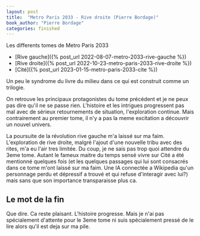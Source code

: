 ```yaml
---
layout: post
title:  "Metro Paris 2033 - Rive droite (Pierre Bordage)"
book_author: "Pierre Bordage"
categories: finished
---
```


Les differents tomes de Metro Paris 2033
- [Rive gauche]({% post_url 2022-08-07-metro-2033-rive-gauche %})
- [Rive droite]({% post_url 2022-10-23-metro-paris-2033-rive-droite %})
- [Cité]({% post_url 2023-01-15-metro-paris-2033-cite %})

Un peu le syndrome du livre du milieu dans ce qui est construit comme un trilogie.

On retrouve les principaux protagonistes du tome précédent et je ne peux pas dire qu'il ne se passe rien. L'histoire et les intrigues progressent pas mal avec de sérieux retournements de situation, l'exploration continue. Mais contrairement au premier tome, il n'y a pas la meme excitation a découvrir un nouvel univers.

La poursuite de la révolution rive gauche m'a laissé sur ma faim. L'exploration de rive droite, malgré l'ajout d'une nouvelle tribu avec des rites, m'a eu l'air tres limitée. Du coup, je ne sais pas trop quoi attendre du 3eme tome. Autant le fameux maitre du temps sensé vivre sur Cité a été mentionné quelques fois (et les quelques passages qui lui sont consacrés dans ce tome m'ont laissé sur ma faim. Une IA connectée a Wikipedia qu'un personnage perdu et dépressif a trouvé et qui refuse d'interagir avec lui?) mais sans que son importance transparaisse plus ca.

## Le mot de la fin

Que dire. Ca reste plaisant. L'histoire progresse. Mais je n'ai pas spécialement d'attente pour le 3eme tome ni suis spécialement pressé de le lire alors qu'il est deja sur ma pile.